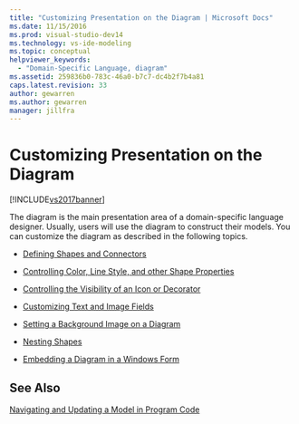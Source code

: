 ```yaml
---
title: "Customizing Presentation on the Diagram | Microsoft Docs"
ms.date: 11/15/2016
ms.prod: visual-studio-dev14
ms.technology: vs-ide-modeling
ms.topic: conceptual
helpviewer_keywords: 
  - "Domain-Specific Language, diagram"
ms.assetid: 259836b0-783c-46a0-b7c7-dc4b2f7b4a81
caps.latest.revision: 33
author: gewarren
ms.author: gewarren
manager: jillfra
---
```

# Customizing Presentation on the Diagram
[!INCLUDE[vs2017banner](../includes/vs2017banner.md)]

The diagram is the main presentation area of a domain-specific language designer. Usually, users will use the diagram to construct their models. You can customize the diagram as described in the following topics.  
  
-   [Defining Shapes and Connectors](../modeling/defining-shapes-and-connectors.md)  
  
-   [Controlling Color, Line Style, and other Shape Properties](../modeling/controlling-color-line-style-and-other-shape-properties.md)  
  
-   [Controlling the Visibility of an Icon or Decorator](../modeling/controlling-the-visibility-of-an-icon-or-decorator.md)  
  
-   [Customizing Text and Image Fields](../modeling/customizing-text-and-image-fields.md)  
  
-   [Setting a Background Image on a Diagram](../modeling/setting-a-background-image-on-a-diagram.md)  
  
-   [Nesting Shapes](../modeling/nesting-shapes.md)  
  
-   [Embedding a Diagram in a Windows Form](../modeling/embedding-a-diagram-in-a-windows-form.md)  
  
## See Also  
 [Navigating and Updating a Model in Program Code](../modeling/navigating-and-updating-a-model-in-program-code.md)
